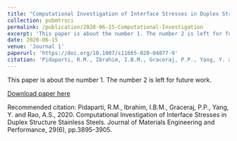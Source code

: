 ```yaml
---
title: "Computational Investigation of Interface Stresses in Duplex Structure Stainless Steels. Journal of Materials Engineering and Performance"
collection: pubmtrsci
permalink: /publication/2020-06-15-Computational-Investigation
excerpt: 'This paper is about the number 1. The number 2 is left for future work.'
date: 2020-06-15
venue: 'Journal 1'
paperurl: 'https://doi.org/10.1007/s11665-020-04877-9'
citation: 'Pidaparti, R.M., Ibrahim, I.B.M., Graceraj, P.P., Yang, Y. and Rao, A.S., 2020. Computational Investigation of Interface Stresses in Duplex Structure Stainless Steels. Journal of Materials Engineering and Performance, 29(6), pp.3895-3905.'
---
```

This paper is about the number 1. The number 2 is left for future work.

[Download paper here](http://academicpages.github.io/files/paper1.pdf)

Recommended citation: Pidaparti, R.M., Ibrahim, I.B.M., Graceraj, P.P., Yang, Y. and Rao, A.S., 2020. Computational Investigation of Interface Stresses in Duplex Structure Stainless Steels. Journal of Materials Engineering and Performance, 29(6), pp.3895-3905.
